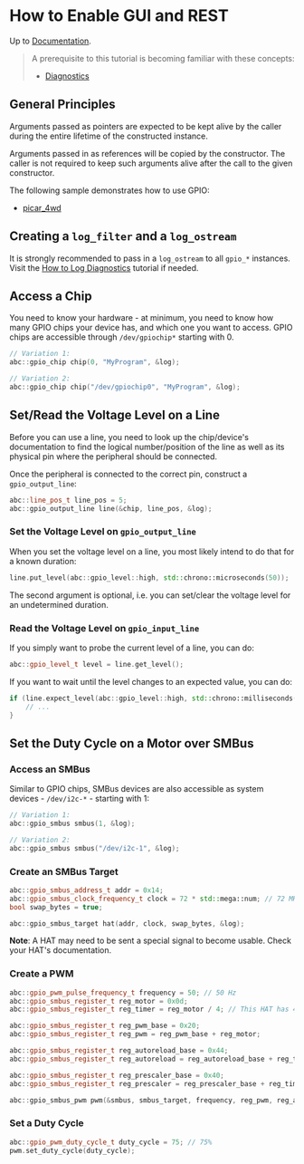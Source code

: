 # How to Enable GUI and REST

Up to [Documentation](../README.md).

> A prerequisite to this tutorial is becoming familiar with these concepts:
>- [Diagnostics](../concepts/diagnostics.md)

## General Principles
Arguments passed as pointers are expected to be kept alive by the caller during the entire lifetime of the constructed instance.

Arguments passed in as references will be copied by the constructor.
The caller is not required to keep such arguments alive after the call to the given constructor. 

The following sample demonstrates how to use GPIO:
- [picar_4wd](../../samples/picar_4wd/car.h)

## Creating a `log_filter` and a `log_ostream`
It is strongly recommended to pass in a `log_ostream` to all `gpio_*` instances.
Visit the [How to Log Diagnostics](diagnostics.md) tutorial if needed.

## Access a Chip
You need to know your hardware - at minimum, you need to know how many GPIO chips your device has, and which one you want to access.
GPIO chips are accessible through `/dev/gpiochip*` starting with 0.

``` c++
// Variation 1:
abc::gpio_chip chip(0, "MyProgram", &log);

// Variation 2:
abc::gpio_chip chip("/dev/gpiochip0", "MyProgram", &log);
```

## Set/Read the Voltage Level on a Line
Before you can use a line, you need to look up the chip/device's documentation to find the logical number/position of the line as well as its physical pin where the peripheral should be connected.

Once the peripheral is connected to the correct pin, construct a `gpio_output_line`:
``` c++
abc::line_pos_t line_pos = 5;
abc::gpio_output_line line(&chip, line_pos, &log);
``` 

### Set the Voltage Level on `gpio_output_line`
When you set the voltage level on a line, you most likely intend to do that for a known duration:
``` c++
line.put_level(abc::gpio_level::high, std::chrono::microseconds(50));
```
The second argument is optional, i.e. you can set/clear the voltage level for an undetermined duration.

### Read the Voltage Level on `gpio_input_line`
If you simply want to probe the current level of a line, you can do:
``` c++
abc::gpio_level_t level = line.get_level();
```

If you want to wait until the level changes to an expected value, you can do:
``` c++
if (line.expect_level(abc::gpio_level::high, std::chrono::milliseconds(10)) != abc::gpio_level::invalid) {
    // ...
}
```

## Set the Duty Cycle on a Motor over SMBus
### Access an SMBus
Similar to GPIO chips, SMBus devices are also accessible as system devices - `/dev/i2c-*` - starting with 1:

``` c++
// Variation 1:
abc::gpio_smbus smbus(1, &log);

// Variation 2:
abc::gpio_smbus smbus("/dev/i2c-1", &log);
```

### Create an SMBus Target
``` c++
abc::gpio_smbus_address_t addr = 0x14;
abc::gpio_smbus_clock_frequency_t clock = 72 * std::mega::num; // 72 MHz
bool swap_bytes = true;

abc::gpio_smbus_target hat(addr, clock, swap_bytes, &log);
```

__Note__: A HAT may need to be sent a special signal to become usable.
Check your HAT's documentation.

### Create a PWM
``` c++
abc::gpio_pwm_pulse_frequency_t frequency = 50; // 50 Hz
abc::gpio_smbus_register_t reg_motor = 0x0d;
abc::gpio_smbus_register_t reg_timer = reg_motor / 4; // This HAT has 4 PWM channels per timer

abc::gpio_smbus_register_t reg_pwm_base = 0x20;
abc::gpio_smbus_register_t reg_pwm = reg_pwm_base + reg_motor;

abc::gpio_smbus_register_t reg_autoreload_base = 0x44;
abc::gpio_smbus_register_t reg_autoreload = reg_autoreload_base + reg_timer;

abc::gpio_smbus_register_t reg_prescaler_base = 0x40;
abc::gpio_smbus_register_t reg_prescaler = reg_prescaler_base + reg_timer;

abc::gpio_smbus_pwm pwm(&smbus, smbus_target, frequency, reg_pwm, reg_autoreload, reg_prescaler, &log);
```

### Set a Duty Cycle
``` c++
abc::gpio_pwm_duty_cycle_t duty_cycle = 75; // 75%
pwm.set_duty_cycle(duty_cycle);
```
